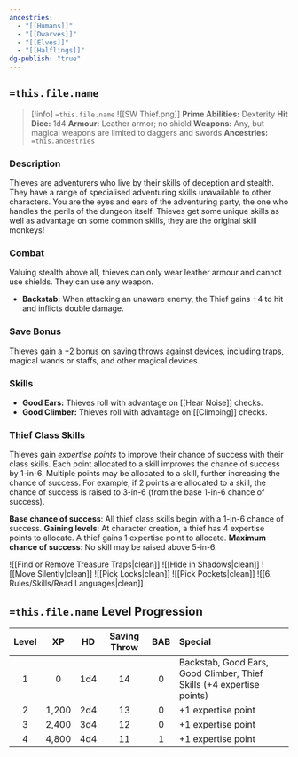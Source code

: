 ```yaml
---
ancestries:
  - "[[Humans]]"
  - "[[Dwarves]]"
  - "[[Elves]]"
  - "[[Halflings]]"
dg-publish: "true"
---
```


## `=this.file.name`

 >[!info] `=this.file.name`  ![[SW Thief.png]]
**Prime Abilities:** Dexterity
**Hit Dice:** 1d4
**Armour:** Leather armor; no shield
**Weapons:**  Any, but magical weapons are limited to daggers and swords
**Ancestries:** `=this.ancestries`
  

### Description

Thieves are adventurers who live by their skills of deception and stealth. They have a range of specialised adventuring skills unavailable to other characters. You are the eyes and ears of the adventuring party, the one who handles the perils of the dungeon itself. Thieves get some unique skills as well as advantage on some common skills, they are the original skill monkeys!

  

### Combat
 
Valuing stealth above all, thieves can only wear leather armour and cannot use shields. They can use any weapon.

- **Backstab:** When attacking an unaware enemy, the Thief gains +4 to hit and inflicts double damage.

  

### Save Bonus
 
Thieves gain a +2 bonus on saving throws against devices, including traps, magical wands or staffs, and other magical devices.

  
### Skills

- **Good Ears:** Thieves roll with advantage on [[Hear Noise]] checks.
- **Good Climber:** Thieves roll with advantage on [[Climbing]] checks.

### Thief Class Skills
Thieves gain *expertise points* to improve their chance of success with their class skills. Each point allocated to a skill improves the chance of success by 1-in-6. Multiple points may be allocated to a skill, further increasing the chance of success. For example, if 2 points are allocated to a skill, the chance of success is raised to 3-in-6 (from the base 1-in-6 chance of success). 

**Base chance of success**: All thief class skills begin with a 1-in-6 chance of success.
 **Gaining levels**: At character creation, a thief has 4 expertise points to allocate. A thief gains 1 expertise point to allocate. 
 **Maximum chance of success**: No skill may be raised above 5-in-6.

![[Find or Remove Treasure Traps|clean]]
![[Hide in Shadows|clean]]
![[Move Silently|clean]]
![[Pick Locks|clean]]
![[Pick Pockets|clean]]
![[6. Rules/Skills/Read Languages|clean]]


## `=this.file.name` Level Progression

  
| Level |  XP   | HD  | Saving Throw | BAB | Special                                                               |
|:-----:|:-----:|:---:|:------------:|:---:|:--------------------------------------------------------------------- |
|   1   |   0   | 1d4 |      14      |  0  | Backstab, Good Ears, Good Climber, Thief Skills (+4 expertise points) | 
|   2   | 1,200 | 2d4 |      13      |  0  | +1 expertise point                                                    |
|   3   | 2,400 | 3d4 |      12      |  0  | +1 expertise point                                                    |
|   4   | 4,800 | 4d4 |      11      |  1  | +1 expertise point                                                    |
  
